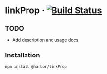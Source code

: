 # linkProp &middot; [![Build Status](https://travis-ci.com/jhorback/harbor-utils.svg?branch=packages/linkProp)](https://travis-ci.com/jhorback/harbor-utils)


## TODO
- Add description and usage docs

## Installation
```sh
npm install @harbor/linkProp
```
